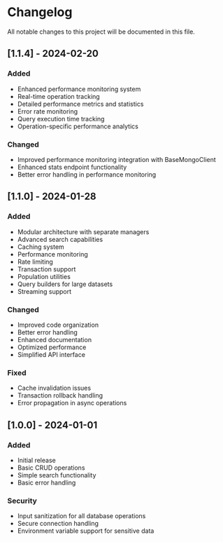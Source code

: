 # Changelog

All notable changes to this project will be documented in this file.

## [1.1.4] - 2024-02-20

### Added
- Enhanced performance monitoring system
- Real-time operation tracking
- Detailed performance metrics and statistics
- Error rate monitoring
- Query execution time tracking
- Operation-specific performance analytics

### Changed
- Improved performance monitoring integration with BaseMongoClient
- Enhanced stats endpoint functionality
- Better error handling in performance monitoring

## [1.1.0] - 2024-01-28

### Added
- Modular architecture with separate managers
- Advanced search capabilities
- Caching system
- Performance monitoring
- Rate limiting
- Transaction support
- Population utilities
- Query builders for large datasets
- Streaming support

### Changed
- Improved code organization
- Better error handling
- Enhanced documentation
- Optimized performance
- Simplified API interface

### Fixed
- Cache invalidation issues
- Transaction rollback handling
- Error propagation in async operations

## [1.0.0] - 2024-01-01

### Added
- Initial release
- Basic CRUD operations
- Simple search functionality
- Basic error handling

### Security
- Input sanitization for all database operations
- Secure connection handling
- Environment variable support for sensitive data 